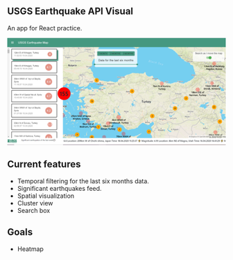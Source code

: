 ## USGS Earthquake API Visual

An app for React practice.

![alt text](https://github.com/capan/usgs-earthquake-visual/blob/master/assets/2.PNG)

Current features
----------------
- Temporal filtering for the last six months data.
- Significant earthquakes feed.
- Spatial visualization
- Cluster view
- Search box

Goals
-----
- Heatmap
